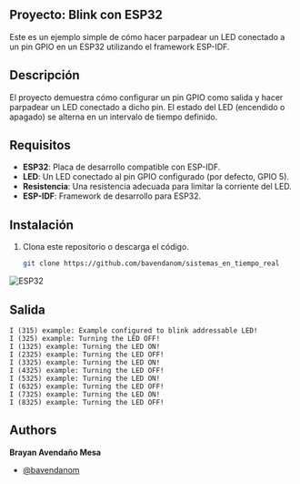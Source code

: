 ## Proyecto: Blink con ESP32

Este es un ejemplo simple de cómo hacer parpadear un LED conectado a un pin GPIO en un ESP32 utilizando el framework ESP-IDF.

## Descripción
El proyecto demuestra cómo configurar un pin GPIO como salida y hacer parpadear un LED conectado a dicho pin. El estado del LED (encendido o apagado) se alterna en un intervalo de tiempo definido.

## Requisitos
- **ESP32**: Placa de desarrollo compatible con ESP-IDF.
- **LED**: Un LED conectado al pin GPIO configurado (por defecto, GPIO 5).
- **Resistencia**: Una resistencia adecuada para limitar la corriente del LED.
- **ESP-IDF**: Framework de desarrollo para ESP32.

## Instalación
1. Clona este repositorio o descarga el código.
   ```bash
   git clone https://github.com/bavendanom/sistemas_en_tiempo_real

![ESP32]("https://github.com/bavendanom/sistemas_en_tiempo_real/blob/main/blink/ESP32.png")


## Salida

```text
I (315) example: Example configured to blink addressable LED!
I (325) example: Turning the LED OFF!
I (1325) example: Turning the LED ON!
I (2325) example: Turning the LED OFF!
I (3325) example: Turning the LED ON!
I (4325) example: Turning the LED OFF!
I (5325) example: Turning the LED ON!
I (6325) example: Turning the LED OFF!
I (7325) example: Turning the LED ON!
I (8325) example: Turning the LED OFF!
```

## Authors

**Brayan Avendaño Mesa**
- [@bavendanom](https://www.github.com/bavendanom)


